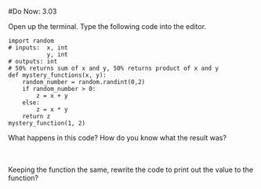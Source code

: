 #Do Now: 3.03

Open up the terminal. Type the following code into the editor. 

```
import random
# inputs:  x, int
           y, int
# outputs: int 
# 50% returns sum of x and y, 50% returns product of x and y
def mystery_functions(x, y):
	random_number = random.randint(0,2)
	if random_number > 0: 
		z = x + y 
	else: 
		z = x * y
	return z
mystery_function(1, 2)
```

What happens in this code? How do you know what the result was? 
<br>
<br>
<br>

Keeping the function the same, rewrite the code to print out the value to the function? 
<br>
<br>
<br>